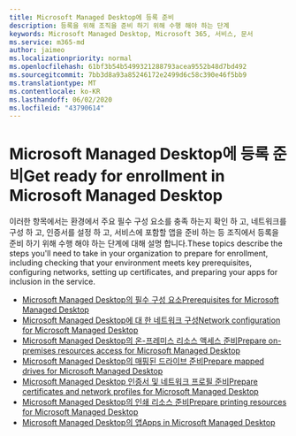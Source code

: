 ```yaml
---
title: Microsoft Managed Desktop에 등록 준비
description: 등록을 위해 조직을 준비 하기 위해 수행 해야 하는 단계
keywords: Microsoft Managed Desktop, Microsoft 365, 서비스, 문서
ms.service: m365-md
author: jaimeo
ms.localizationpriority: normal
ms.openlocfilehash: 61bf3b54b5499321288793acea9552b48d7bd492
ms.sourcegitcommit: 7bb3d8a93a85246172e2499d6c58c390e46f5bb9
ms.translationtype: MT
ms.contentlocale: ko-KR
ms.lasthandoff: 06/02/2020
ms.locfileid: "43790614"
---
```

# <a name="get-ready-for-enrollment-in-microsoft-managed-desktop"></a><span data-ttu-id="ce62c-104">Microsoft Managed Desktop에 등록 준비</span><span class="sxs-lookup"><span data-stu-id="ce62c-104">Get ready for enrollment in Microsoft Managed Desktop</span></span>

<span data-ttu-id="ce62c-105">이러한 항목에서는 환경에서 주요 필수 구성 요소를 충족 하는지 확인 하 고, 네트워크를 구성 하 고, 인증서를 설정 하 고, 서비스에 포함할 앱을 준비 하는 등 조직에서 등록을 준비 하기 위해 수행 해야 하는 단계에 대해 설명 합니다.</span><span class="sxs-lookup"><span data-stu-id="ce62c-105">These topics describe the steps you'll need to take in your organization to prepare for enrollment, including checking that your environment meets key prerequisites, configuring networks, setting up certificates, and preparing your apps for inclusion in the service.</span></span>

- [<span data-ttu-id="ce62c-106">Microsoft Managed Desktop의 필수 구성 요소</span><span class="sxs-lookup"><span data-stu-id="ce62c-106">Prerequisites for Microsoft Managed Desktop</span></span>](prerequisites.md)
- [<span data-ttu-id="ce62c-107">Microsoft Managed Desktop에 대 한 네트워크 구성</span><span class="sxs-lookup"><span data-stu-id="ce62c-107">Network configuration for Microsoft Managed Desktop</span></span>](network.md)
- [<span data-ttu-id="ce62c-108">Microsoft Managed Desktop의 온-프레미스 리소스 액세스 준비</span><span class="sxs-lookup"><span data-stu-id="ce62c-108">Prepare on-premises resources access for Microsoft Managed Desktop</span></span>](network.md)
- [<span data-ttu-id="ce62c-109">Microsoft Managed Desktop의 매핑된 드라이브 준비</span><span class="sxs-lookup"><span data-stu-id="ce62c-109">Prepare mapped drives for Microsoft Managed Desktop</span></span>](mapped-drives.md)
- [<span data-ttu-id="ce62c-110">Microsoft Managed Desktop 인증서 및 네트워크 프로필 준비</span><span class="sxs-lookup"><span data-stu-id="ce62c-110">Prepare certificates and network profiles for Microsoft Managed Desktop</span></span>](certs-wifi-lan.md)
- [<span data-ttu-id="ce62c-111">Microsoft Managed Desktop의 인쇄 리소스 준비</span><span class="sxs-lookup"><span data-stu-id="ce62c-111">Prepare printing resources for Microsoft Managed Desktop</span></span>](printing.md)
- [<span data-ttu-id="ce62c-112">Microsoft Managed Desktop의 앱</span><span class="sxs-lookup"><span data-stu-id="ce62c-112">Apps in Microsoft Managed Desktop</span></span>](apps.md)

